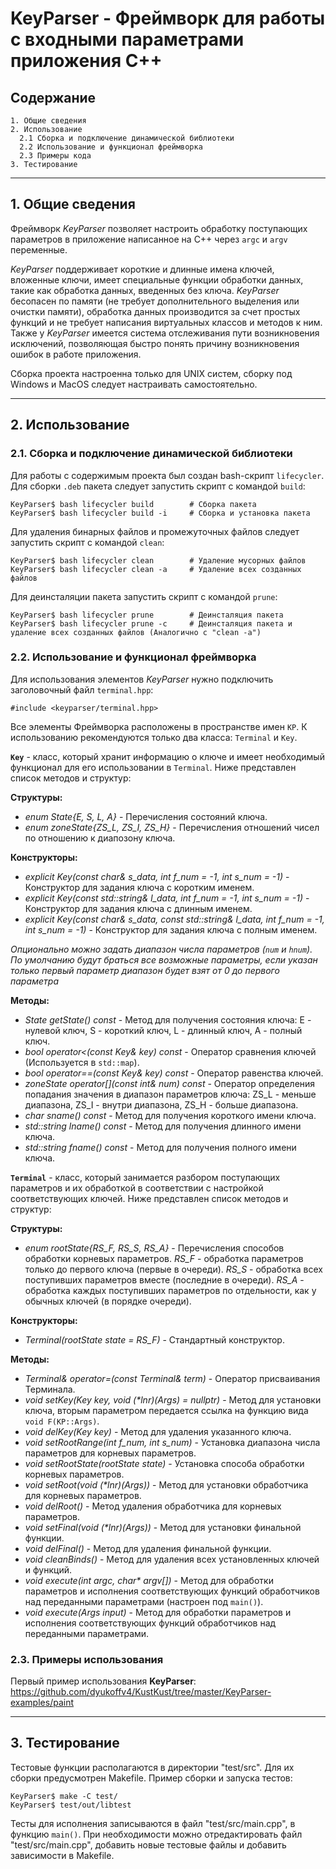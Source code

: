 # KeyParser - Фреймворк для работы с входными параметрами приложения C++

## **Содержание**

    1. Общие сведения
    2. Использование
      2.1 Сборка и подключение динамической библиотеки
      2.2 Использование и функционал фреймворка
      2.3 Примеры кода
    3. Тестирование

---
## **1. Общие сведения**
Фреймворк *KeyParser* позволяет настроить обработку поступающих параметров в приложение написанное на C++ через `argc` и `argv` переменные.

*KeyParser* поддерживает короткие и длинные имена ключей, вложенные ключи, имеет специальные функции обработки данных, такие как обработка данных, введенных без ключа.
*KeyParser* бесопасен по памяти (не требует дополнительного выделения или очистки памяти), обработка данных производится за счет простых функций и не требует написания виртуальных классов и методов к ним.
Также у *KeyParser* имеется система отслеживания пути возникновения исключений, позволяющая быстро понять причину возникновения ошибок в работе приложения.

Сборка проекта настроенна только для UNIX систем, сборку под Windows и MacOS следует настраивать самостоятельно.

---
## **2. Использование**

### **2.1. Сборка и подключение динамической библиотеки**

Для работы с содержимым проекта был создан bash-скрипт `lifecycler`.
Для сборки `.deb` пакета следует запустить скрипт с командой `build`:

    KeyParser$ bash lifecycler build        # Сборка пакета
    KeyParser$ bash lifecycler build -i     # Сборка и установка пакета

Для удаления бинарных файлов и промежуточных файлов следует запустить скрипт с командой `clean`:

    KeyParser$ bash lifecycler clean        # Удаление мусорных файлов
    KeyParser$ bash lifecycler clean -a     # Удаление всех созданных файлов

Для деинсталяции пакета запустить скрипт с командой `prune`:

    KeyParser$ bash lifecycler prune        # Деинсталяция пакета
    KeyParser$ bash lifecycler prune -c     # Деинсталяция пакета и удаление всех созданных файлов (Аналогично с "clean -a")

### **2.2. Использование и функционал фреймворка**
Для использования элементов *KeyParser* нужно подключить заголовочный файл `terminal.hpp`:

    #include <keyparser/terminal.hpp>

Все элементы Фреймворка расположены в пространстве имен `KP`. К использованию рекомендуются только два класса: `Terminal` и `Key`.

**`Key`** - класс, который хранит информацию о ключе и имеет необходимый функционал для его использовании в `Terminal`. Ниже представлен список методов и структур:

**Структуры:**
* *enum State{E, S, L, A}* - Перечисления состояний ключа.
* *enum zoneState{ZS_L, ZS_I, ZS_H}* - Перечисления отношений чисел по отношению к диапозону ключа.

**Конструкторы:**
* *explicit Key(const char& s_data, int f_num = -1, int s_num = -1)* - Конструктор для задания ключа с коротким именем.
* *explicit Key(const std::string& l_data, int f_num = -1, int s_num = -1)* - Конструктор для задания ключа с длинным именем.
* *explicit Key(const char& s_data, const std::string& l_data, int f_num = -1, int s_num = -1)* - Конструктор для задания ключа с полным именем.

*Опционально можно задать диапазон числа параметров (`num` и `hnum`). По умолчанию будут браться все возможные параметры, если указан только первый параметр диапазон будет взят от 0 до первого параметра*

**Методы:**
* *State getState() const* - Метод для получения состояния ключа: E - нулевой ключ, S - короткий ключ, L - длинный ключ, A - полный ключ.
* *bool operator<(const Key& key) const* - Оператор сравнения ключей (Используется в `std::map`).
* *bool operator==(const Key& key) const* - Оператор равенства ключей.
* *zoneState operator[](const int& num) const* - Оператор определения попадания значения в диапазон параметров ключа: ZS_L - меньше диапазона, ZS_I - внутри диапазона, ZS_H - больше диапазона.
* *char sname() const* - Метод для получения короткого имени ключа.
* *std::string lname() const* - Метод для получения длинного имени ключа.
* *std::string fname() const* - Метод для получения полного имени ключа.

**`Terminal`** - класс, который занимается разбором поступающих параметров и их обработкой в соответствии с настройкой соответствующих ключей. Ниже представлен список методов и структур:

**Структуры:**
* *enum rootState{RS_F, RS_S, RS_A}* - Перечисления способов обработки корневых параметров.
    *RS_F* - обработка параметров только до первого ключа (первые в очереди).
    *RS_S* - обработка всех поступивших параметров вместе (последние в очереди).
    *RS_A* - обработка каждых поступивших параметров по отдельности, как у обычных ключей (в порядке очереди).

**Конструкторы:**
* *Terminal(rootState state = RS_F)* - Стандартный конструктор.

**Методы:**
* *Terminal& operator=(const Terminal& term)* - Оператор присваивания Терминала. 
* *void setKey(Key key, void (\*lnr)(Args) = nullptr)* - Метод для установки ключа, вторым параметром передается ссылка на функцию вида `void F(KP::Args)`.
* *void delKey(Key key)* - Метод для удаления указанного ключа.
* *void setRootRange(int f_num, int s_num)* - Установка диапазона числа параметров для корневых параметров.
* *void setRootState(rootState state)* - Установка способа обработки корневых параметров.
* *void setRoot(void (\*lnr)(Args))* - Метод для установки обработчика для корневых параметров.
* *void delRoot()* - Метод удаления обработчика для корневых параметров.
* *void setFinal(void (\*lnr)(Args))* - Метод для установки финальной функции.
* *void delFinal()* - Метод для удаления финальной функции.
* *void cleanBinds()* - Метод для удаления всех установленных ключей и функций.
* *void execute(int argc, char\* argv[])* - Метод для обработки параметров и исполнения соответствующих функций обработчиков над переданными параметрами (настроен под `main()`).
* *void execute(Args input)* - Метод для обработки параметров и исполнения соответствующих функций обработчиков над переданными параметрами.

### **2.3. Примеры использования**

Первый пример использования **KeyParser**: https://github.com/dyukoffv4/KustKust/tree/master/KeyParser-examples/paint

---
## **3. Тестирование**

Тестовые функции располагаются в директории "test/src". Для их сборки предусмотрен Makefile. Пример сборки и запуска тестов:

    KeyParser$ make -C test/
    KeyParser$ test/out/libtest

Тесты для исполнения записываются в файл "test/src/main.cpp", в функцию `main()`. При необходимости можно отредактировать файл "test/src/main.cpp", добавить новые тестовые файлы и добавить зависимости в Makefile.
